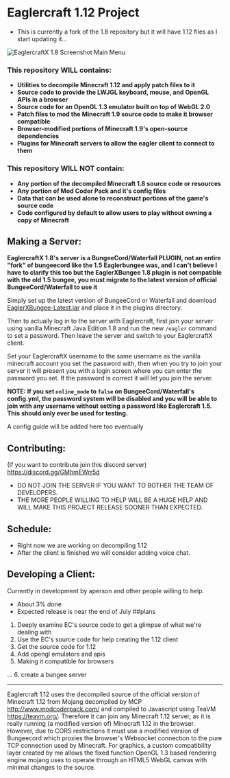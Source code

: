 # Eaglercraft 1.12 Project
- This is currently a fork of the 1.8 repository but it will have 1.12 files as I start updating it...

![EaglercraftX 1.8 Screenshot Main Menu](https://media.discordapp.net/attachments/1042594789943689327/1057655404454223932/eaglerx-480p.png)


### This repository WILL contains:

 - **Utilities to decompile Minecraft 1.12 and apply patch files to it**
 - **Source code to provide the LWJGL keyboard, mouse, and OpenGL APIs in a browser**
 - **Source code for an OpenGL 1.3 emulator built on top of WebGL 2.0**
 - **Patch files to mod the Minecraft 1.9 source code to make it browser compatible**
 - **Browser-modified portions of Minecraft 1.9's open-source dependencies**
 - **Plugins for Minecraft servers to allow the eagler client to connect to them**

### This repository WILL NOT contain:

 - **Any portion of the decompiled Minecraft 1.8 source code or resources**
 - **Any portion of Mod Coder Pack and it's config files**
 - **Data that can be used alone to reconstruct portions of the game's source code**
 - **Code configured by default to allow users to play without owning a copy of Minecraft**


## Making a Server:

**EaglercraftX 1.8's server is a BungeeCord/Waterfall PLUGIN, not an entire "fork" of bungeecord like the 1.5 Eaglerbungee was, and I can't believe I have to clarify this too but the EaglerXBungee 1.8 plugin is not compatible with the old 1.5 bungee, you must migrate to the latest version of official BungeeCord/Waterfall to use it**

Simply set up the latest version of BungeeCord or Waterfall and download [EaglerXBungee-Latest.jar](https://gitlab.com/lax1dude/eaglercraftx-1.8/-/raw/main/gateway/EaglercraftXBungee/EaglerXBungee-Latest.jar) and place it in the plugins directory.

Then to actually log in to the server with Eaglercraft, first join your server using vanilla Minecraft Java Edition 1.8 and run the new `/eagler` command to set a password. Then leave the server and switch to your EaglercraftX client. 

Set your EaglercraftX username to the same username as the vanilla minecraft account you set the password with, then when you try to join your server it will present you with a login screen where you can enter the password you set. If the password is correct it will let you join the server.

**NOTE: If you set `online_mode` to `false` on BungeeCord/Waterfall's config.yml, the password system will be disabled and you will be able to join with any username without setting a password like Eaglercraft 1.5. This should only ever be used for testing.**

A config guide will be added here too eventually

## Contributing:
(If you want to contribute join this discord server)
https://discord.gg/GMhmEWrr5d
- DO NOT JOIN THE SERVER IF YOU WANT TO BOTHER THE TEAM OF DEVELOPERS.
- THE MORE PEOPLE WILLING TO HELP WILL BE A HUGE HELP AND WILL MAKE THIS PROJECT RELEASE SOONER THAN EXPECTED.

## Schedule:
- Right now we are working on decompiling 1.12
- After the client is finished we will consider adding voice chat.
## Developing a Client:

Currently in development by aperson and other people willing to help.
- About 3% done
- Expected release is near the end of July
##plans

1. Deeply examine EC's source code to get a glimpse of what we're dealing with
2. Use the EC's source code for help creating the 1.12 client
3. Get the source code for 1.12
4. Add opengl emulators and apis
5. Making it compatible for browsers

...
6. create a bungee server

----------------------------------------------------

Eaglercraft 1.12 uses the decompiled source of the official version of Minecraft 1.12 from Mojang decompiled by MCP http://www.modcoderpack.com/ and compiled to Javascript using TeaVM https://teavm.org/. Therefore it can join any Minecraft 1.12 server, as it is really running (a modified version of) Minecraft 1.12 in the browser. However, due to CORS restrictions it must use a modified version of Bungeecord which proxies the browser's Websocket connection to the pure TCP connection used by Minecraft. For graphics, a custom compatibility layer created by me allows the fixed function OpenGL 1.3 based rendering engine mojang uses to operate through an HTML5 WebGL canvas with minimal changes to the source.
